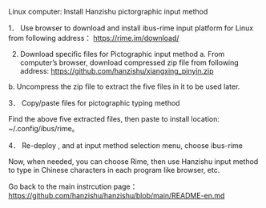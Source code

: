Linux computer: Install Hanzishu pictorgraphic input method


1．  Use browser to download and install ibus-rime input platform for Linux from following address：
 https://rime.im/download/


2.   Download specific files for Pictographic input method
a.	From computer’s browser, download compressed zip file from following address:
https://github.com/hanzishu/xiangxing_pinyin.zip

b.	Uncompress the zip file to extract the five files in it to be used later.

3． Copy/paste files for pictographic typing method

Find the above five extracted files, then paste to install location: ~/.config/ibus/rime。


4． Re-deploy , and at input method selection menu, choose ibus-rime


Now, when needed, you can choose Rime, then use Hanzishu input method to type in Chinese characters in each program like browser, etc.

Go back to the main instrcution page： https://github.com/hanzishu/hanzishu/blob/main/README-en.md